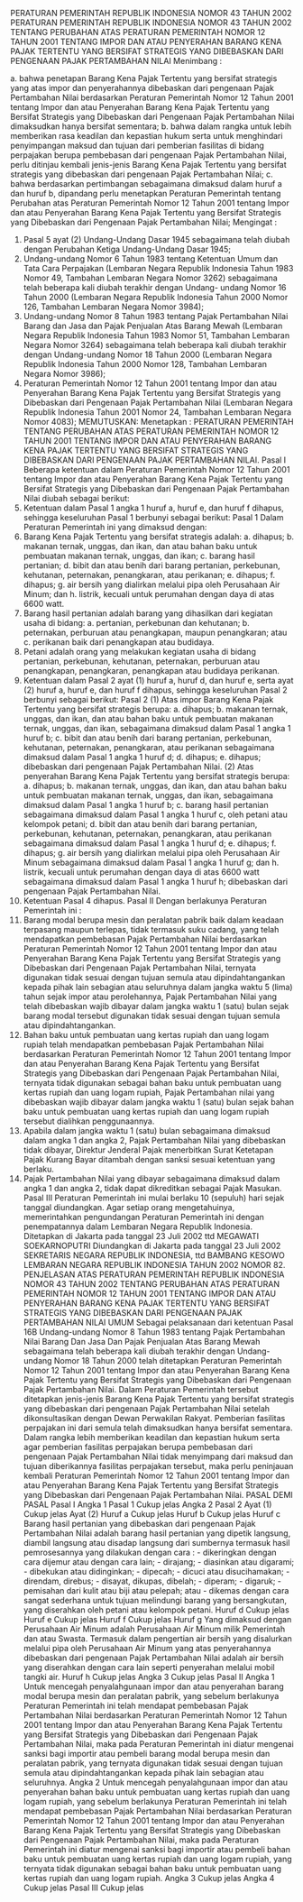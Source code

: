  PERATURAN PEMERINTAH REPUBLIK INDONESIA NOMOR 43 TAHUN 2002 PERATURAN PEMERINTAH REPUBLIK INDONESIA NOMOR 43 TAHUN 2002 TENTANG PERUBAHAN ATAS PERATURAN PEMERINTAH NOMOR 12 TAHUN 2001 TENTANG IMPOR DAN ATAU PENYERAHAN BARANG KENA PAJAK TERTENTU YANG BERSIFAT STRATEGIS YANG DIBEBASKAN DARI PENGENAAN PAJAK PERTAMBAHAN NILAI
Menimbang :

a. bahwa penetapan Barang Kena Pajak Tertentu yang bersifat strategis yang atas impor dan penyerahannya dibebaskan dari pengenaan Pajak Pertambahan Nilai berdasarkan Peraturan Pemerintah Nomor 12 Tahun 2001 tentang Impor dan atau Penyerahan Barang Kena Pajak Tertentu yang Bersifat Strategis yang Dibebaskan dari Pengenaan Pajak Pertambahan Nilai dimaksudkan hanya bersifat sementara;
b. bahwa dalam rangka untuk lebih memberikan rasa keadilan dan kepastian hukum serta untuk menghindari penyimpangan maksud dan tujuan dari pemberian fasilitas di bidang perpajakan berupa pembebasan dari pengenaan Pajak Pertambahan Nilai, perlu ditinjau kembali jenis-jenis Barang Kena Pajak Tertentu yang bersifat strategis yang dibebaskan dari pengenaan Pajak Pertambahan Nilai;
c. bahwa berdasarkan pertimbangan sebagaimana dimaksud dalam huruf a dan huruf b, dipandang perlu menetapkan Peraturan Pemerintah tentang Perubahan atas Peraturan Pemerintah Nomor 12 Tahun 2001 tentang Impor dan atau Penyerahan Barang Kena Pajak Tertentu yang Bersifat Strategis yang Dibebaskan dari Pengenaan Pajak Pertambahan Nilai;
Mengingat :

1. Pasal 5 ayat (2) Undang-Undang Dasar 1945 sebagaimana telah diubah dengan Perubahan Ketiga Undang-Undang Dasar 1945;
2. Undang-undang Nomor 6 Tahun 1983 tentang Ketentuan Umum dan Tata Cara Perpajakan (Lembaran Negara Republik Indonesia Tahun 1983 Nomor 49, Tambahan Lembaran Negara Nomor 3262) sebagaimana telah beberapa kali diubah terakhir dengan Undang- undang Nomor 16 Tahun 2000 (Lembaran Negara Republik Indonesia Tahun 2000 Nomor 126, Tambahan Lembaran Negara Nomor 3984);
3. Undang-undang Nomor 8 Tahun 1983 tentang Pajak Pertambahan Nilai Barang dan Jasa dan Pajak Penjualan Atas Barang Mewah (Lembaran Negara Republik Indonesia Tahun 1983 Nomor 51, Tambahan Lembaran Negara Nomor 3264) sebagaimana telah beberapa kali diubah terakhir dengan Undang-undang Nomor 18 Tahun 2000 (Lembaran Negara Republik Indonesia Tahun 2000 Nomor 128, Tambahan Lembaran Negara Nomor 3986);
4. Peraturan Pemerintah Nomor 12 Tahun 2001 tentang Impor dan atau Penyerahan Barang Kena Pajak Tertentu yang Bersifat Strategis yang Dibebaskan dari Pengenaan Pajak Pertambahan Nilai (Lembaran Negara Republik Indonesia Tahun 2001 Nomor 24, Tambahan Lembaran Negara Nomor 4083);
MEMUTUSKAN:
 Menetapkan : PERATURAN PEMERINTAH TENTANG PERUBAHAN ATAS PERATURAN PEMERINTAH NOMOR 12 TAHUN 2001 TENTANG IMPOR DAN ATAU PENYERAHAN BARANG KENA PAJAK TERTENTU YANG BERSIFAT STRATEGIS YANG DIBEBASKAN DARI PENGENAAN PAJAK PERTAMBAHAN NILAI.
Pasal I
Beberapa ketentuan dalam Peraturan Pemerintah Nomor 12 Tahun 2001 tentang Impor dan atau Penyerahan Barang Kena Pajak Tertentu yang Bersifat Strategis yang Dibebaskan dari Pengenaan Pajak Pertambahan Nilai diubah sebagai berikut:
1. Ketentuan dalam Pasal 1 angka 1 huruf a, huruf e, dan huruf f dihapus, sehingga keseluruhan Pasal 1 berbunyi sebagai berikut:
Pasal 1
Dalam Peraturan Pemerintah ini yang dimaksud dengan:
1. Barang Kena Pajak Tertentu yang bersifat strategis adalah:
a. dihapus;
b. makanan ternak, unggas, dan ikan, dan atau bahan baku untuk pembuatan makanan ternak, unggas, dan ikan;
c. barang hasil pertanian;
d. bibit dan atau benih dari barang pertanian, perkebunan, kehutanan, peternakan, penangkaran, atau perikanan;
e. dihapus;
f. dihapus;
g. air bersih yang dialirkan melalui pipa oleh Perusahaan Air Minum; dan
h. listrik, kecuali untuk perumahan dengan daya di atas 6600 watt.
2. Barang hasil pertanian adalah barang yang dihasilkan dari kegiatan usaha di bidang:
a. pertanian, perkebunan dan kehutanan;
b. peternakan, perburuan atau penangkapan, maupun penangkaran; atau
c. perikanan baik dari penangkapan atau budidaya.
3. Petani adalah orang yang melakukan kegiatan usaha di bidang pertanian, perkebunan, kehutanan, peternakan, perburuan atau penangkapan, penangkaran, penangkapan atau budidaya perikanan.
2. Ketentuan dalam Pasal 2 ayat (1) huruf a, huruf d, dan huruf e, serta ayat (2) huruf a, huruf e, dan huruf f dihapus, sehingga keseluruhan Pasal 2 berbunyi sebagai berikut:
Pasal 2
(1) Atas impor Barang Kena Pajak Tertentu yang bersifat strategis berupa:
a. dihapus;
b. makanan ternak, unggas, dan ikan, dan atau bahan baku untuk pembuatan makanan ternak, unggas, dan ikan, sebagaimana dimaksud dalam Pasal 1 angka 1 huruf b;
c. bibit dan atau benih dari barang pertanian, perkebunan, kehutanan, peternakan, penangkaran, atau perikanan sebagaimana dimaksud dalam Pasal 1 angka 1 huruf d;
d. dihapus;
e. dihapus; dibebaskan dari pengenaan Pajak Pertambahan Nilai.
(2) Atas penyerahan Barang Kena Pajak Tertentu yang bersifat strategis berupa:
a. dihapus;
b. makanan ternak, unggas, dan ikan, dan atau bahan baku untuk pembuatan makanan ternak, unggas, dan ikan, sebagaimana dimaksud dalam Pasal 1 angka 1 huruf b;
c. barang hasil pertanian sebagaimana dimaksud dalam Pasal 1 angka 1 huruf c, oleh petani atau kelompok petani;
d. bibit dan atau benih dari barang pertanian, perkebunan, kehutanan, peternakan, penangkaran, atau perikanan sebagaimana dimaksud dalam Pasal 1 angka 1 huruf d;
e. dihapus;
f. dihapus;
g. air bersih yang dialirkan melalui pipa oleh Perusahaan Air Minum sebagaimana dimaksud dalam Pasal 1 angka 1 huruf g; dan
h. listrik, kecuali untuk perumahan dengan daya di atas 6600 watt sebagaimana dimaksud dalam Pasal 1 angka 1 huruf h; dibebaskan dari pengenaan Pajak Pertambahan Nilai.
3. Ketentuan Pasal 4 dihapus.
Pasal II
Dengan berlakunya Peraturan Pemerintah ini :
1. Barang modal berupa mesin dan peralatan pabrik baik dalam keadaan terpasang maupun terlepas, tidak termasuk suku cadang, yang telah mendapatkan pembebasan Pajak Pertambahan Nilai berdasarkan Peraturan Pemerintah Nomor 12 Tahun 2001 tentang Impor dan atau Penyerahan Barang Kena Pajak Tertentu yang Bersifat Strategis yang Dibebaskan dari Pengenaan Pajak Pertambahan Nilai, ternyata digunakan tidak sesuai dengan tujuan semula atau dipindahtangankan kepada pihak lain sebagian atau seluruhnya dalam jangka waktu 5 (lima) tahun sejak impor atau perolehannya, Pajak Pertambahan Nilai yang telah dibebaskan wajib dibayar dalam jangka waktu 1 (satu) bulan sejak barang modal tersebut digunakan tidak sesuai dengan tujuan semula atau dipindahtangankan.
2. Bahan baku untuk pembuatan uang kertas rupiah dan uang logam rupiah telah mendapatkan pembebasan Pajak Pertambahan Nilai berdasarkan Peraturan Pemerintah Nomor 12 Tahun 2001 tentang Impor dan atau Penyerahan Barang Kena Pajak Tertentu yang Bersifat Strategis yang Dibebaskan dari Pengenaan Pajak Pertambahan Nilai, ternyata tidak digunakan sebagai bahan baku untuk pembuatan uang kertas rupiah dan uang logam rupiah, Pajak Pertambahan nilai yang dibebaskan wajib dibayar dalam jangka waktu 1 (satu) bulan sejak bahan baku untuk pembuatan uang kertas rupiah dan uang logam rupiah tersebut dialihkan penggunaannya.
3. Apabila dalam jangka waktu 1 (satu) bulan sebagaimana dimaksud dalam angka 1 dan angka 2, Pajak Pertambahan Nilai yang dibebaskan tidak dibayar, Direktur Jenderal Pajak menerbitkan Surat Ketetapan Pajak Kurang Bayar ditambah dengan sanksi sesuai ketentuan yang berlaku.
4. Pajak Pertambahan Nilai yang dibayar sebagaimana dimaksud dalam angka 1 dan angka 2, tidak dapat dikreditkan sebagai Pajak Masukan. Pasal III Peraturan Pemerintah ini mulai berlaku 10 (sepuluh) hari sejak tanggal diundangkan.
Agar setiap orang mengetahuinya, memerintahkan pengundangan Peraturan Pemerintah ini dengan penempatannya dalam Lembaran Negara Republik Indonesia. Ditetapkan di Jakarta pada tanggal 23 Juli 2002 ttd MEGAWATI SOEKARNOPUTRI Diundangkan di Jakarta pada tanggal 23 Juli 2002 SEKRETARIS NEGARA REPUBLIK INDONESIA, ttd BAMBANG KESOWO LEMBARAN NEGARA REPUBLIK INDONESIA TAHUN 2002 NOMOR 82. PENJELASAN ATAS PERATURAN PEMERINTAH REPUBLIK INDONESIA NOMOR 43 TAHUN 2002 TENTANG PERUBAHAN ATAS PERATURAN PEMERINTAH NOMOR 12 TAHUN 2001 TENTANG IMPOR DAN ATAU PENYERAHAN BARANG KENA PAJAK TERTENTU YANG BERSIFAT STRATEGIS YANG DIBEBASKAN DARI PENGENAAN PAJAK PERTAMBAHAN NILAI UMUM Sebagai pelaksanaan dari ketentuan Pasal 16B Undang-undang Nomor 8 Tahun 1983 tentang Pajak Pertambahan Nilai Barang Dan Jasa Dan Pajak Penjualan Atas Barang Mewah sebagaimana telah beberapa kali diubah terakhir dengan Undang-undang Nomor 18 Tahun 2000 telah ditetapkan Peraturan Pemerintah Nomor 12 Tahun 2001 tentang Impor dan atau Penyerahan Barang Kena Pajak Tertentu yang Bersifat Strategis yang Dibebaskan dari Pengenaan Pajak Pertambahan Nilai. Dalam Peraturan Pemerintah tersebut ditetapkan jenis-jenis Barang Kena Pajak Tertentu yang bersifat strategis yang dibebaskan dari pengenaan Pajak Pertambahan Nilai setelah dikonsultasikan dengan Dewan Perwakilan Rakyat. Pemberian fasilitas perpajakan ini dari semula telah dimaksudkan hanya bersifat sementara. Dalam rangka lebih memberikan keadilan dan kepastian hukum serta agar pemberian fasilitas perpajakan berupa pembebasan dari pengenaan Pajak Pertambahan Nilai tidak menyimpang dari maksud dan tujuan diberikannya fasilitas perpajakan tersebut, maka perlu peninjauan kembali Peraturan Pemerintah Nomor 12 Tahun 2001 tentang Impor dan atau Penyerahan Barang Kena Pajak Tertentu yang Bersifat Strategis yang Dibebaskan dari Pengenaan Pajak Pertambahan Nilai. PASAL DEMI PASAL
Pasal I
Angka 1
Pasal 1
Cukup jelas Angka 2
Pasal 2
Ayat (1) Cukup jelas Ayat (2) Huruf a Cukup jelas Huruf b Cukup jelas Huruf c Barang hasil pertanian yang dibebaskan dari pengenaan Pajak Pertambahan Nilai adalah barang hasil pertanian yang dipetik langsung, diambil langsung atau disadap langsung dari sumbernya termasuk hasil pemrosesannya yang dilakukan dengan cara : - dikeringkan dengan cara dijemur atau dengan cara lain; - dirajang; - diasinkan atau digarami; - dibekukan atau didinginkan; - dipecah; - dicuci atau disucihamakan; - direndam, direbus; - disayat, dikupas, dibelah; - diperam; - digaruk; - pemisahan dari kulit atau biji atau pelepah; atau - dikemas dengan cara sangat sederhana untuk tujuan melindungi barang yang bersangkutan, yang diserahkan oleh petani atau kelompok petani. Huruf d Cukup jelas Huruf e Cukup jelas Huruf f Cukup jelas Huruf g Yang dimaksud dengan Perusahaan Air Minum adalah Perusahaan Air Minum milik Pemerintah dan atau Swasta. Termasuk dalam pengertian air bersih yang disalurkan melalui pipa oleh Perusahaan Air Minum yang atas penyerahannya dibebaskan dari pengenaan Pajak Pertambahan Nilai adalah air bersih yang diserahkan dengan cara lain seperti penyerahan melalui mobil tangki air. Huruf h Cukup jelas Angka 3 Cukup jelas
Pasal II
Angka 1 Untuk mencegah penyalahgunaan impor dan atau penyerahan barang modal berupa mesin dan peralatan pabrik, yang sebelum berlakunya Peraturan Pemerintah ini telah mendapat pembebasan Pajak Pertambahan Nilai berdasarkan Peraturan Pemerintah Nomor 12 Tahun 2001 tentang Impor dan atau Penyerahan Barang Kena Pajak Tertentu yang Bersifat Strategis yang Dibebaskan dari Pengenaan Pajak Pertambahan Nilai, maka pada Peraturan Pemerintah ini diatur mengenai sanksi bagi importir atau pembeli barang modal berupa mesin dan peralatan pabrik, yang ternyata digunakan tidak sesuai dengan tujuan semula atau dipindahtangankan kepada pihak lain sebagian atau seluruhnya. Angka 2 Untuk mencegah penyalahgunaan impor dan atau penyerahan bahan baku untuk pembuatan uang kertas rupiah dan uang logam rupiah, yang sebelum berlakunya Peraturan Pemerintah ini telah mendapat pembebasan Pajak Pertambahan Nilai berdasarkan Peraturan Pemerintah Nomor 12 Tahun 2001 tentang Impor dan atau Penyerahan Barang Kena Pajak Tertentu yang Bersifat Strategis yang Dibebaskan dari Pengenaan Pajak Pertambahan Nilai, maka pada Peraturan Pemerintah ini diatur mengenai sanksi bagi importir atau pembeli bahan baku untuk pembuatan uang kertas rupiah dan uang logam rupiah, yang ternyata tidak digunakan sebagai bahan baku untuk pembuatan uang kertas rupiah dan uang logam rupiah. Angka 3 Cukup jelas Angka 4 Cukup jelas Pasal III Cukup jelas